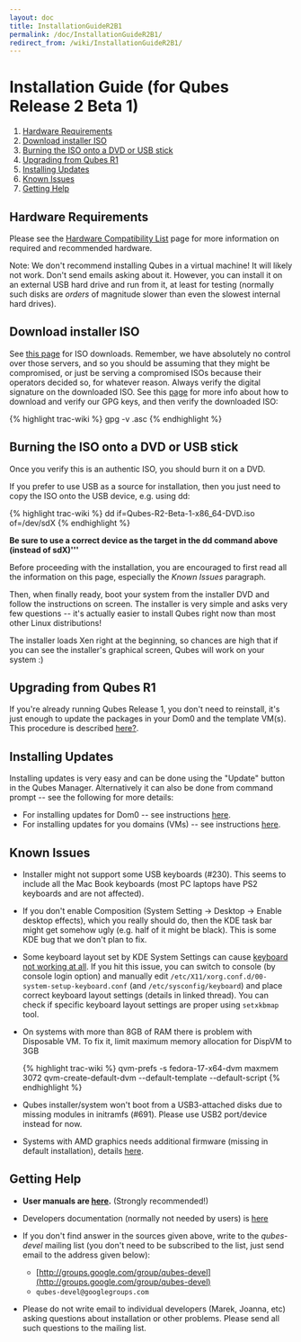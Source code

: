 ```yaml
---
layout: doc
title: InstallationGuideR2B1
permalink: /doc/InstallationGuideR2B1/
redirect_from: /wiki/InstallationGuideR2B1/
---
```


Installation Guide (for Qubes Release 2 Beta 1)
===============================================

1.  [Hardware Requirements](#HardwareRequirements)
2.  [Download installer ISO](#DownloadinstallerISO)
3.  [Burning the ISO onto a DVD or USB stick](#BurningtheISOontoaDVDorUSBstick)
4.  [Upgrading from Qubes R1](#UpgradingfromQubesR1)
5.  [Installing Updates](#InstallingUpdates)
6.  [Known Issues](#KnownIssues)
7.  [Getting Help](#GettingHelp)

Hardware Requirements
---------------------

Please see the [Hardware Compatibility List](/doc/HCL) page for more information on required and recommended hardware.

Note: We don't recommend installing Qubes in a virtual machine! It will likely not work. Don't send emails asking about it. However, you can install it on an external USB hard drive and run from it, at least for testing (normally such disks are *orders* of magnitude slower than even the slowest internal hard drives).

Download installer ISO
----------------------

See [this page](/doc/QubesDownloads) for ISO downloads. Remember, we have absolutely no control over those servers, and so you should be assuming that they might be compromised, or just be serving a compromised ISOs because their operators decided so, for whatever reason. Always verify the digital signature on the downloaded ISO. See this [page](/doc/VerifyingSignatures) for more info about how to download and verify our GPG keys, and then verify the downloaded ISO:

{% highlight trac-wiki %}
gpg -v <iso>.asc
{% endhighlight %}

Burning the ISO onto a DVD or USB stick
---------------------------------------

Once you verify this is an authentic ISO, you should burn it on a DVD.

If you prefer to use USB as a source for installation, then you just need to copy the ISO onto the USB device, e.g. using dd:

{% highlight trac-wiki %}
dd if=Qubes-R2-Beta-1-x86_64-DVD.iso of=/dev/sdX
{% endhighlight %}

**Be sure to use a correct device as the target in the dd command above (instead of sdX)'''**

Before proceeding with the installation, you are encouraged to first read all the information on this page, especially the *Known Issues* paragraph.

Then, when finally ready, boot your system from the installer DVD and follow the instructions on screen. The installer is very simple and asks very few questions -- it's actually easier to install Qubes right now than most other Linux distributions!

The installer loads Xen right at the beginning, so chances are high that if you can see the installer's graphical screen, Qubes will work on your system :)

Upgrading from Qubes R1
-----------------------

If you're already running Qubes Release 1, you don't need to reinstall, it's just enough to update the packages in your Dom0 and the template VM(s). This procedure is described [here?](/doc/UpgradeToR2).

Installing Updates
------------------

Installing updates is very easy and can be done using the "Update" button in the Qubes Manager. Alternatively it can also be done from command prompt -- see the following for more details:

-   For installing updates for Dom0 -- see instructions [here](/doc/SoftwareUpdateDom0).
-   For installing updates for you domains (VMs) -- see instructions [here](/doc/SoftwareUpdateVM).

Known Issues
------------

-   Installer might not support some USB keyboards (\#230). This seems to include all the Mac Book keyboards (most PC laptops have PS2 keyboards and are not affected).

-   If you don't enable Composition (System Setting -\> Desktop -\> Enable desktop effects), which you really should do, then the KDE task bar might get somehow ugly (e.g. half of it might be black). This is some KDE bug that we don't plan to fix.

-   Some keyboard layout set by KDE System Settings can cause [keyboard not working at all](https://groups.google.com/group/qubes-devel/browse_thread/thread/77d076b65dda7226). If you hit this issue, you can switch to console (by console login option) and manually edit `/etc/X11/xorg.conf.d/00-system-setup-keyboard.conf` (and `/etc/sysconfig/keyboard`) and place correct keyboard layout settings (details in linked thread). You can check if specific keyboard layout settings are proper using `setxkbmap` tool.

-   On systems with more than 8GB of RAM there is problem with Disposable VM. To fix it, limit maximum memory allocation for DispVM to 3GB

    {% highlight trac-wiki %}
    qvm-prefs -s fedora-17-x64-dvm maxmem 3072
    qvm-create-default-dvm --default-template --default-script
    {% endhighlight %}

-   Qubes installer/system won't boot from a USB3-attached disks due to missing modules in initramfs (\#691). Please use USB2 port/device instead for now.

-   Systems with AMD graphics needs additional firmware (missing in default installation), details [here](http://groups.google.com/group/qubes-devel/browse_thread/thread/e27a57b0eda62f76).

Getting Help
------------

-   **User manuals are [here](/doc/UserDoc).** (Strongly recommended!)

-   Developers documentation (normally not needed by users) is [here](/doc/SystemDoc)

-   If you don't find answer in the sources given above, write to the *qubes-devel* mailing list (you don't need to be subscribed to the list, just send email to the address given below):
    -   [http://groups.google.com/group/qubes-devel](http://groups.google.com/group/qubes-devel)
    -   `qubes-devel@googlegroups.com`

-   Please do not write email to individual developers (Marek, Joanna, etc) asking questions about installation or other problems. Please send all such questions to the mailing list.

